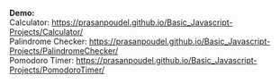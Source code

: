 <b>Demo:</b>
<br/>
Calculator: https://prasanpoudel.github.io/Basic_Javascript-Projects/Calculator/ 
<br/>
Palindrome Checker: https://prasanpoudel.github.io/Basic_Javascript-Projects/PalindromeChecker/ 
<br/>
Pomodoro Timer: https://prasanpoudel.github.io/Basic_Javascript-Projects/PomodoroTimer/
